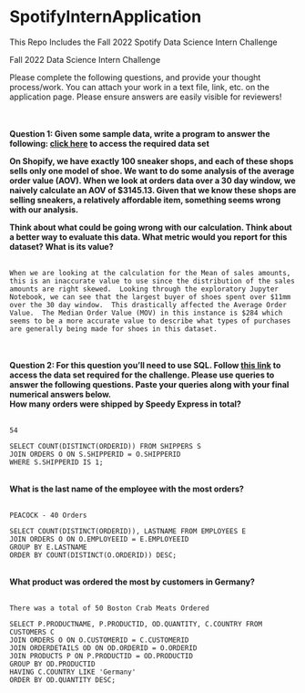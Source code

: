 # SpotifyInternApplication
This Repo Includes the Fall 2022 Spotify Data Science Intern Challenge

Fall 2022 Data Science Intern Challenge 

Please complete the following questions, and provide your thought process/work. You can attach your work in a text file, link, etc. on the application page. Please ensure answers are easily visible for reviewers!

<br>
<br>
<b>
Question 1: Given some sample data, write a program to answer the following: <a href= "https://docs.google.com/spreadsheets/d/16i38oonuX1y1g7C_UAmiK9GkY7cS-64DfiDMNiR41LM/edit#gid=0">click here</a> to access the required data set

On Shopify, we have exactly 100 sneaker shops, and each of these shops sells only one model of shoe. We want to do some analysis of the average order value (AOV). When we look at orders data over a 30 day window, we naively calculate an AOV of $3145.13. Given that we know these shops are selling sneakers, a relatively affordable item, something seems wrong with our analysis. 

Think about what could be going wrong with our calculation. Think about a better way to evaluate this data. 
What metric would you report for this dataset?
What is its value?</b>
<br>
<br>

~~~
When we are looking at the calculation for the Mean of sales amounts, this is an inaccurate value to use since the distribution of the sales amounts are right skewed.  Looking through the exploratory Jupyter Notebook, we can see that the largest buyer of shoes spent over $11mm over the 30 day window.  This drastically affected the Average Order Value.  The Median Order Value (MOV) in this instance is $284 which seems to be a more accurate value to describe what types of purchases are generally being made for shoes in this dataset.
~~~

<br>
<br>
<b>Question 2: For this question you’ll need to use SQL. Follow <a href= "https://www.w3schools.com/SQL/TRYSQL.ASP?FILENAME=TRYSQL_SELECT_ALL">this link</a> to access the data set required for the challenge. Please use queries to answer the following questions. Paste your queries along with your final numerical answers below.

<br>
How many orders were shipped by Speedy Express in total?
</b>
<br>
<br>

~~~
54
~~~

~~~
SELECT COUNT(DISTINCT(ORDERID)) FROM SHIPPERS S
JOIN ORDERS O ON S.SHIPPERID = O.SHIPPERID
WHERE S.SHIPPERID IS 1;
~~~

<br>
<b>
What is the last name of the employee with the most orders?
</b>
<br>
<br>

~~~	
PEACOCK - 40 Orders
~~~

~~~
SELECT COUNT(DISTINCT(ORDERID)), LASTNAME FROM EMPLOYEES E
JOIN ORDERS O ON O.EMPLOYEEID = E.EMPLOYEEID
GROUP BY E.LASTNAME
ORDER BY COUNT(DISTINCT(O.ORDERID)) DESC;
~~~

<br>
<b>
What product was ordered the most by customers in Germany?
</b>
<br>
<br>

~~~
There was a total of 50 Boston Crab Meats Ordered
~~~

~~~
SELECT P.PRODUCTNAME, P.PRODUCTID, OD.QUANTITY, C.COUNTRY FROM CUSTOMERS C 
JOIN ORDERS O ON O.CUSTOMERID = C.CUSTOMERID 
JOIN ORDERDETAILS OD ON OD.ORDERID = O.ORDERID
JOIN PRODUCTS P ON P.PRODUCTID = OD.PRODUCTID
GROUP BY OD.PRODUCTID
HAVING C.COUNTRY LIKE 'Germany'
ORDER BY OD.QUANTITY DESC;
~~~








